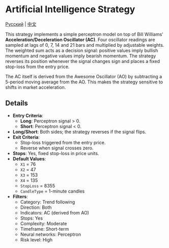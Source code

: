 # Artificial Intelligence Strategy
[Русский](README_ru.md) | [中文](README_cn.md)

This strategy implements a simple perceptron model on top of Bill Williams' **Acceleration/Deceleration Oscillator (AC)**. Four oscillator readings are sampled at lags of 0, 7, 14 and 21 bars and multiplied by adjustable weights. The weighted sum acts as a decision signal: positive values imply bullish momentum and negative values imply bearish momentum. The strategy reverses its position whenever the signal changes sign and places a fixed stop-loss from the entry price.

The AC itself is derived from the Awesome Oscillator (AO) by subtracting a 5-period moving average from the AO. This makes the strategy sensitive to shifts in market acceleration.

## Details

- **Entry Criteria**:
  - **Long**: Perceptron signal > 0.
  - **Short**: Perceptron signal < 0.
- **Long/Short**: Both sides; the strategy reverses if the signal flips.
- **Exit Criteria**:
  - Stop-loss triggered from the entry price.
  - Reverse when signal crosses zero.
- **Stops**: Yes, fixed stop-loss in price units.
- **Default Values**:
  - `X1` = 76
  - `X2` = 47
  - `X3` = 153
  - `X4` = 135
  - `StopLoss` = 8355
  - `CandleType` = 1-minute candles
- **Filters**:
  - Category: Trend following
  - Direction: Both
  - Indicators: AC (derived from AO)
  - Stops: Yes
  - Complexity: Moderate
  - Timeframe: Short-term
  - Neural networks: Perceptron
  - Risk level: High
